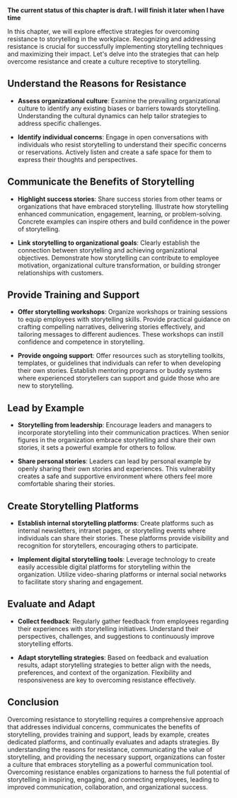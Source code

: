 **The current status of this chapter is draft. I will finish it later when I have time**

In this chapter, we will explore effective strategies for overcoming resistance to storytelling in the workplace. Recognizing and addressing resistance is crucial for successfully implementing storytelling techniques and maximizing their impact. Let's delve into the strategies that can help overcome resistance and create a culture receptive to storytelling.

Understand the Reasons for Resistance
-------------------------------------

* **Assess organizational culture**: Examine the prevailing organizational culture to identify any existing biases or barriers towards storytelling. Understanding the cultural dynamics can help tailor strategies to address specific challenges.

* **Identify individual concerns**: Engage in open conversations with individuals who resist storytelling to understand their specific concerns or reservations. Actively listen and create a safe space for them to express their thoughts and perspectives.

Communicate the Benefits of Storytelling
----------------------------------------

* **Highlight success stories**: Share success stories from other teams or organizations that have embraced storytelling. Illustrate how storytelling enhanced communication, engagement, learning, or problem-solving. Concrete examples can inspire others and build confidence in the power of storytelling.

* **Link storytelling to organizational goals**: Clearly establish the connection between storytelling and achieving organizational objectives. Demonstrate how storytelling can contribute to employee motivation, organizational culture transformation, or building stronger relationships with customers.

Provide Training and Support
----------------------------

* **Offer storytelling workshops**: Organize workshops or training sessions to equip employees with storytelling skills. Provide practical guidance on crafting compelling narratives, delivering stories effectively, and tailoring messages to different audiences. These workshops can instill confidence and competence in storytelling.

* **Provide ongoing support**: Offer resources such as storytelling toolkits, templates, or guidelines that individuals can refer to when developing their own stories. Establish mentoring programs or buddy systems where experienced storytellers can support and guide those who are new to storytelling.

Lead by Example
---------------

* **Storytelling from leadership**: Encourage leaders and managers to incorporate storytelling into their communication practices. When senior figures in the organization embrace storytelling and share their own stories, it sets a powerful example for others to follow.

* **Share personal stories**: Leaders can lead by personal example by openly sharing their own stories and experiences. This vulnerability creates a safe and supportive environment where others feel more comfortable sharing their stories.

Create Storytelling Platforms
-----------------------------

* **Establish internal storytelling platforms**: Create platforms such as internal newsletters, intranet pages, or storytelling events where individuals can share their stories. These platforms provide visibility and recognition for storytellers, encouraging others to participate.

* **Implement digital storytelling tools**: Leverage technology to create easily accessible digital platforms for storytelling within the organization. Utilize video-sharing platforms or internal social networks to facilitate story sharing and engagement.

Evaluate and Adapt
------------------

* **Collect feedback**: Regularly gather feedback from employees regarding their experiences with storytelling initiatives. Understand their perspectives, challenges, and suggestions to continuously improve storytelling efforts.

* **Adapt storytelling strategies**: Based on feedback and evaluation results, adapt storytelling strategies to better align with the needs, preferences, and context of the organization. Flexibility and responsiveness are key to overcoming resistance effectively.

Conclusion
----------

Overcoming resistance to storytelling requires a comprehensive approach that addresses individual concerns, communicates the benefits of storytelling, provides training and support, leads by example, creates dedicated platforms, and continually evaluates and adapts strategies. By understanding the reasons for resistance, communicating the value of storytelling, and providing the necessary support, organizations can foster a culture that embraces storytelling as a powerful communication tool. Overcoming resistance enables organizations to harness the full potential of storytelling in inspiring, engaging, and connecting employees, leading to improved communication, collaboration, and organizational success.
